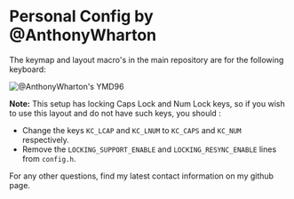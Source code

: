 # Personal Config by @AnthonyWharton

The keymap and layout macro's in the main repository are for the following
keyboard:

![@AnthonyWharton's YMD96](https://i.imgur.com/uhKmkBz.jpg)

**Note:** This setup has locking Caps Lock and Num Lock keys, so if you wish
to use this layout and do not have such keys, you should :

 - Change the keys `KC_LCAP` and `KC_LNUM` to `KC_CAPS`  and `KC_NUM` 
   respectively.
 - Remove the `LOCKING_SUPPORT_ENABLE` and `LOCKING_RESYNC_ENABLE` lines
   from `config.h`.

For any other questions, find my latest contact information on my github page.
